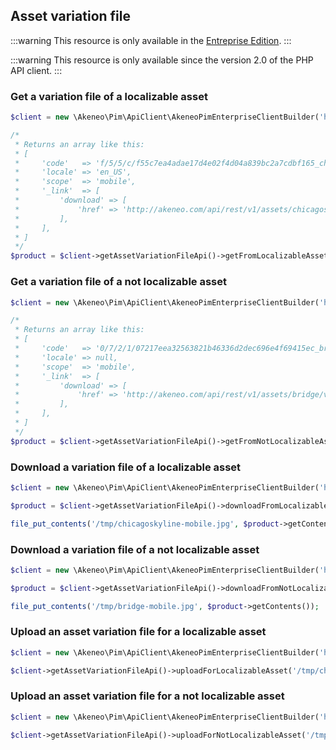 ## Asset variation file

:::warning
This resource is only available in the [Entreprise Edition](https://www.akeneo.com/enterprise-edition/).
:::

:::warning
This resource is only available since the version 2.0 of the PHP API client.
:::

### Get a variation file of a localizable asset

```php
$client = new \Akeneo\Pim\ApiClient\AkeneoPimEnterpriseClientBuilder('http://akeneo.com/')->buildAuthenticatedByPassword('client_id', 'secret', 'admin', 'admin');

/*
 * Returns an array like this:
 * [
 *     'code'   => 'f/5/5/c/f55c7ea4adae17d4e02f4d04a839bc2a7cdbf165_chicago_skyline_en_US_mobile.jpg',
 *     'locale' => 'en_US',
 *     'scope'  => 'mobile',
 *     '_link'  => [
 *         'download' => [
 *             'href' => 'http://akeneo.com/api/rest/v1/assets/chicagoskyline/variation-files/mobile/en_US/download',
 *         ],
 *     ],
 * ]
 */
$product = $client->getAssetVariationFileApi()->getFromLocalizableAsset('chicagoskyline', 'mobile', 'en_US');
```

### Get a variation file of a not localizable asset

```php
$client = new \Akeneo\Pim\ApiClient\AkeneoPimEnterpriseClientBuilder('http://akeneo.com/')->buildAuthenticatedByPassword('client_id', 'secret', 'admin', 'admin');

/*
 * Returns an array like this:
 * [
 *     'code'   => '0/7/2/1/07217eea32563821b46336d2dec696e4f69415ec_bridge_mobile.jpg',
 *     'locale' => null,
 *     'scope'  => 'mobile',
 *     '_link'  => [
 *         'download' => [
 *             'href' => 'http://akeneo.com/api/rest/v1/assets/bridge/variation-files/mobile/no-locale/download',
 *         ],
 *     ],
 * ]
 */
$product = $client->getAssetVariationFileApi()->getFromNotLocalizableAsset('bridge', 'mobile');
```

### Download a variation file of a localizable asset

```php
$client = new \Akeneo\Pim\ApiClient\AkeneoPimEnterpriseClientBuilder('http://akeneo.com/')->buildAuthenticatedByPassword('client_id', 'secret', 'admin', 'admin');

$product = $client->getAssetVariationFileApi()->downloadFromLocalizableAsset('chicagoskyline', 'mobile', 'en_US');

file_put_contents('/tmp/chicagoskyline-mobile.jpg', $product->getContents());
```

### Download a variation file of a not localizable asset

```php
$client = new \Akeneo\Pim\ApiClient\AkeneoPimEnterpriseClientBuilder('http://akeneo.com/')->buildAuthenticatedByPassword('client_id', 'secret', 'admin', 'admin');

$product = $client->getAssetVariationFileApi()->downloadFromNotLocalizableAsset('bridge', 'mobile');

file_put_contents('/tmp/bridge-mobile.jpg', $product->getContents());
```

### Upload an asset variation file for a localizable asset

```php
$client = new \Akeneo\Pim\ApiClient\AkeneoPimEnterpriseClientBuilder('http://akeneo.com/')->buildAuthenticatedByPassword('client_id', 'secret', 'admin', 'admin');

$client->getAssetVariationFileApi()->uploadForLocalizableAsset('/tmp/chicagoskyline-mobile.jpg', 'chicagoskyline', 'mobile','en_US');
```

### Upload an asset variation file for a not localizable asset

```php
$client = new \Akeneo\Pim\ApiClient\AkeneoPimEnterpriseClientBuilder('http://akeneo.com/')->buildAuthenticatedByPassword('client_id', 'secret', 'admin', 'admin');

$client->getAssetVariationFileApi()->uploadForNotLocalizableAsset('/tmp/bridge-mobile.jpg', 'bridge', 'mobile');
```
